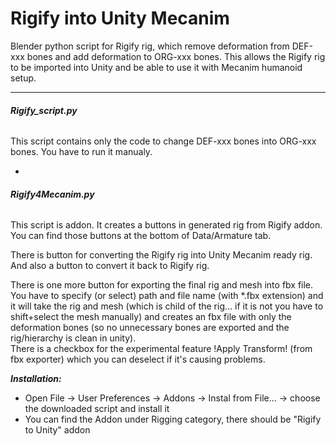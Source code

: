# Rigify into Unity Mecanim

Blender python script for Rigify rig, which remove deformation from DEF-xxx bones and add deformation to ORG-xxx bones. This allows the Rigify rig to be imported into Unity and be able to use it with Mecanim humanoid setup. 

---

###### **Rigify_script.py**

This script contains only the code to change DEF-xxx bones into ORG-xxx bones. You have to run it manualy. 

-

###### **Rigify4Mecanim.py**

This script is addon. It creates a buttons in generated rig from Rigify addon. You can find those buttons at the bottom of Data/Armature tab. 

There is button for converting the Rigify rig into Unity Mecanim ready rig. And also a button to convert it back to Rigify rig. 

There is one more button for exporting the final rig and mesh into fbx file. You have to specify (or select) path and file name (with *.fbx extension) and it will take the rig and mesh (which is child of the rig... if it is not you have to shift+select the mesh manually) and creates an fbx file with only the deformation bones (so no unnecessary bones are exported and the rig/hierarchy is clean in unity).    
There is a checkbox for the experimental feature !Apply Transform! (from fbx exporter) which you can deselect if it's causing problems.

**_Installation:_** 
- Open File -> User Preferences -> Addons -> Instal from File... -> choose the downloaded script and install it
- You can find the Addon under Rigging category, there should be "Rigify to Unity" addon
